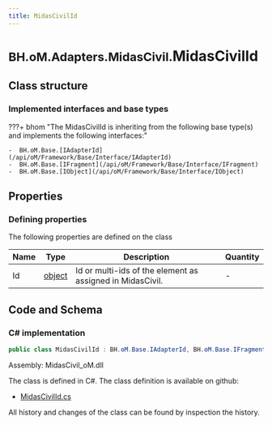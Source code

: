 ```yaml
---
title: MidasCivilId
---
```


# <small>BH.oM.Adapters.MidasCivil.</small>**MidasCivilId**



## Class structure

### Implemented interfaces and base types

???+ bhom "The MidasCivilId is inheriting from the following base type(s) and implements the following interfaces:"

    -  BH.oM.Base.[IAdapterId](/api/oM/Framework/Base/Interface/IAdapterId)
    -  BH.oM.Base.[IFragment](/api/oM/Framework/Base/Interface/IFragment)
    -  BH.oM.Base.[IObject](/api/oM/Framework/Base/Interface/IObject)


## Properties



### Defining properties

The following properties are defined on the class

| Name             | Type             | Description      | Quantity         |
|------------------|------------------|------------------|------------------|
| Id | [object](https://learn.microsoft.com/en-us/dotnet/api/System.Object?view=netstandard-2.0) | Id or multi-ids of the element as assigned in MidasCivil. | - |


## Code and Schema

### C# implementation

``` C# title="C#"
public class MidasCivilId : BH.oM.Base.IAdapterId, BH.oM.Base.IFragment, BH.oM.Base.IObject
```

Assembly: MidasCivil_oM.dll

The class is defined in C#. The class definition is available on github:

- [MidasCivilId.cs](https://github.com/BHoM/MidasCivil_Toolkit/blob/develop/MidasCivil_oM/Fragments\MidasCivilId.cs)

All history and changes of the class can be found by inspection the history.
